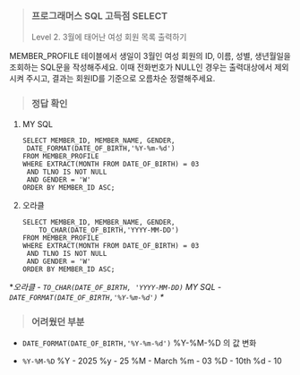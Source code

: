 <blockquote>
<h3 id="프로그래머스-sql-고득점-select">프로그래머스 SQL 고득점 SELECT</h3>
<p>Level 2. 3월에 태어난 여성 회원 목록 출력하기</p>
</blockquote>
<p>MEMBER_PROFILE 테이블에서 생일이 3월인 여성 회원의 ID, 이름, 성별, 생년월일을 조회하는 SQL문을 작성해주세요. 이때 전화번호가 NULL인 경우는 출력대상에서 제외시켜 주시고, 결과는 회원ID를 기준으로 오름차순 정렬해주세요.</p>
<blockquote>
<h3 id="정답-확인">정답 확인</h3>
</blockquote>
<ol>
<li><p>MY SQL</p>
<pre><code class="language-sql">SELECT MEMBER_ID, MEMBER_NAME, GENDER, 
 DATE_FORMAT(DATE_OF_BIRTH,'%Y-%m-%d')
FROM MEMBER_PROFILE
WHERE EXTRACT(MONTH FROM DATE_OF_BIRTH) = 03
 AND TLNO IS NOT NULL
 AND GENDER = 'W'
ORDER BY MEMBER_ID ASC;</code></pre>
</li>
<li><p>오라클</p>
<pre><code class="language-sql">SELECT MEMBER_ID, MEMBER_NAME, GENDER,
    TO_CHAR(DATE_OF_BIRTH,'YYYY-MM-DD')
FROM MEMBER_PROFILE
WHERE EXTRACT(MONTH FROM DATE_OF_BIRTH) = 03
 AND TLNO IS NOT NULL
 AND GENDER = 'W'
ORDER BY MEMBER_ID ASC;</code></pre>
</li>
</ol>
<p>*<em>오라클 - <code>TO_CHAR(DATE_OF_BIRTH, 'YYYY-MM-DD)</code>
MY SQL - <code>DATE_FORMAT(DATE_OF_BIRTH,'%Y-%m-%d')</code>
*</em></p>
<blockquote>
<h3 id="어려웠던-부분">어려웠던 부분</h3>
</blockquote>
<ul>
<li><p><code>DATE_FORMAT(DATE_OF_BIRTH,'%Y-%m-%d')</code> 
%Y-%M-%D 의 값 변화</p>
</li>
<li><p><code>%Y-%M-%D</code>
%Y - 2025
%y - 25
%M - March
%m - 03
%D - 10th
%d - 10</p>
</li>
</ul>